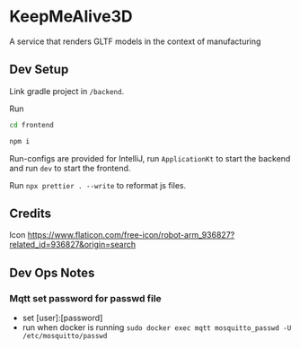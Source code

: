 # KeepMeAlive3D
A service that renders GLTF models in the context of manufacturing

## Dev Setup

Link gradle project in `/backend`.


Run 
```bash
cd frontend
```

```bash
npm i
```

Run-configs are provided for IntelliJ, run `ApplicationKt` to start the backend and run `dev` to start the frontend.

Run `npx prettier . --write` to reformat js files.

## Credits

Icon https://www.flaticon.com/free-icon/robot-arm_936827?related_id=936827&origin=search

## Dev Ops Notes

### Mqtt set password for passwd file

- set [user]:[password]
- run when docker is running `sudo docker exec mqtt mosquitto_passwd -U /etc/mosquitto/passwd`